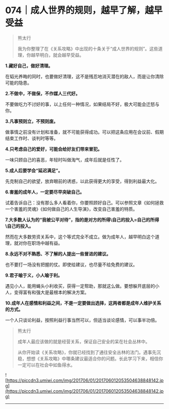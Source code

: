 # 074｜成人世界的规则，越早了解，越早受益

> 熊太行
> 
> 我为你整理了在《关系攻略》中出现的十条关于“成人世界的规则”。这些道理，你越早明白，就会越早受益。

 **1.藏好自己，做好清理。**

在韬光养晦的同时，也要做好清理，这不是残忍地消灭潜在的敌人，而是让你清除可能的隐患。

 **2.不做中，不做保，不作媒人三代好。**

不要做吃力不讨好的事，以上任何一种情况，如果结局不好，极大可能会迁怒与你。

 **3.凡事预则立，不预则废。**

做事情之前没有计划和准备，就不可能获得成功。可以把这条应用在会议前、假期结束工作时、谈判时等等。

 **4.只考虑自己的爱好，可能会给好友们带来冒犯。**

一味只顾自己的喜恶，年轻时叫做淘气，成年后就是任性了。

 **5.成人后要学会“延迟满足”。**

先克制自己的欲望，放弃眼前的诱惑，以此获得更大的享受，得到利益最大化。

 **6.害羞的成年人，一定要尽早突破自己。**

试着告诉自己：没有那么多人看着你，你要照顾好自己。可以参照文章《如何拯救一个害羞的灵魂》《如何做自己的人生导演》，改变自己害羞的特质。

 **7.大多数人认为的“我被公平对待”，指的是对方的所得\自己的投入=自己的所得\自己的投入。**

然而在大多数劳资关系中，这个等式完全不成立。做为成年人，越早明白这个道理，就对你在职场中越有益。

 **8.永远不对不熟悉、不了解的人提出一些冒进的建议。**

也不要打一场没有把握的仗。即使给建议，也尽量不给免费的建议。

 **9.君子喻于义，小人喻于利。**

遇见小人，能用蝇头小利收买，获得一定帮助，那就这么做。要想躲开底层的小人，变得富有和强大是最根本的解决方案。

 **10.成年人在感情和利益之间，不是一定要做出选择，这两者都是成年人维护关系的方式。**

一个人只谈论利益，按照利益行事当然可以，但适当谈论感情，可以事半功倍。

> 熊太行
> 
> 成年人最应该做的就是经营关系，保证自己安全的呆在社会丛林中。
> 
> 从你开始读《关系攻略》，你就已经找到了通往安全丛林的法门。遇事先沉稳，想想《关系攻略》中哪条建议最适合你的问题。长此学习下来，相信你一定可以在社会中如鱼得水。

![https://piccdn3.umiwi.com/img/201706/01/201706012053504638848142.jpg](https://piccdn3.umiwi.com/img/201706/01/201706012053504638848142.jpg)

---
